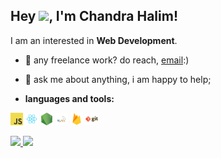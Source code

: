 ## Hey <img src="https://github.com/TheDudeThatCode/TheDudeThatCode/blob/master/Assets/Hi.gif" width="29px">, I'm Chandra Halim!

I am an interested in **Web Development**.
- 💼 any freelance work? do reach, [email](chan.halim98@gmail.com):)
- 💬 ask me about anything, i am happy to help;

- **languages and tools:**  

<code><img height="20" src="https://raw.githubusercontent.com/github/explore/80688e429a7d4ef2fca1e82350fe8e3517d3494d/topics/javascript/javascript.png"></code>
<code><img height="20" src="https://raw.githubusercontent.com/github/explore/80688e429a7d4ef2fca1e82350fe8e3517d3494d/topics/react/react.png"></code>
<code><img height="20" src="https://raw.githubusercontent.com/github/explore/80688e429a7d4ef2fca1e82350fe8e3517d3494d/topics/nodejs/nodejs.png"></code>
<code><img height="20" src="https://raw.githubusercontent.com/github/explore/80688e429a7d4ef2fca1e82350fe8e3517d3494d/topics/mysql/mysql.png"></code>
<code><img height="20" src="https://raw.githubusercontent.com/github/explore/80688e429a7d4ef2fca1e82350fe8e3517d3494d/topics/firebase/firebase.png"></code>
<code><img height="20" src="https://raw.githubusercontent.com/github/explore/80688e429a7d4ef2fca1e82350fe8e3517d3494d/topics/git/git.png"></code>


 
<p align="left">
<a href="https://github.com/chandra-halimm">
  <img height="170em" src="https://github-readme-stats-eight-theta.vercel.app/api?username=chandra-halimm&show_icons=true&theme=algolia&include_all_commits=true&count_private=true"/>
  <img height="170em" src="https://github-readme-stats-eight-theta.vercel.app/api/top-langs/?username=chandra-halimm&layout=compact&langs_count=8&theme=algolia"/>
</a>
</p>


